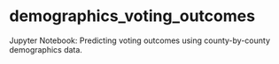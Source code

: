 # demographics_voting_outcomes
Jupyter Notebook: Predicting voting outcomes using county-by-county demographics data.
